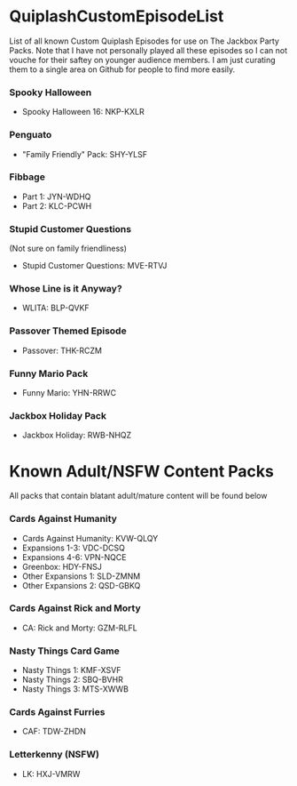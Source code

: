 # QuiplashCustomEpisodeList
List of all known Custom Quiplash Episodes for use on The Jackbox Party Packs. Note that I have not personally played all these episodes so I can not vouche for their saftey on younger audience members. I am just curating them to a single area on Github for people to find more easily.

### Spooky Halloween
- Spooky Halloween 16: NKP-KXLR

### Penguato
- "Family Friendly" Pack: SHY-YLSF

### Fibbage
- Part 1: JYN-WDHQ 
- Part 2: KLC-PCWH 

### Stupid Customer Questions 
(Not sure on family friendliness)
- Stupid Customer Questions: MVE-RTVJ

### Whose Line is it Anyway?
- WLITA: BLP-QVKF 

### Passover Themed Episode
- Passover: THK-RCZM

### Funny Mario Pack
- Funny Mario: YHN-RRWC

### Jackbox Holiday Pack
- Jackbox Holiday: RWB-NHQZ


# Known Adult/NSFW Content Packs
All packs that contain blatant adult/mature content will be found below

### Cards Against Humanity
- Cards Against Humanity: KVW-QLQY
- Expansions 1-3: VDC-DCSQ
- Expansions 4-6: VPN-NQCE
- Greenbox: HDY-FNSJ 
- Other Expansions 1: SLD-ZMNM
- Other Expansions 2: QSD-GBKQ 

### Cards Against Rick and Morty
- CA: Rick and Morty: GZM-RLFL

### Nasty Things Card Game
- Nasty Things 1: KMF-XSVF
- Nasty Things 2: SBQ-BVHR
- Nasty Things 3: MTS-XWWB 

### Cards Against Furries
- CAF: TDW-ZHDN

### Letterkenny (NSFW)
 - LK: HXJ-VMRW
